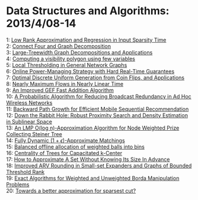 # Data Structures and Algorithms: 2013/4/08-14  
1: [Low Rank Approximation and Regression in Input Sparsity Time](https://doi.org/10.48550/arXiv.1207.6365)  
2: [Connect Four and Graph Decomposition](https://doi.org/10.48550/arXiv.1210.4367)  
3: [Large-Treewidth Graph Decompositions and Applications](https://doi.org/10.48550/arXiv.1304.1577)  
4: [Computing a visibility polygon using few variables](https://doi.org/10.48550/arXiv.1111.3584)  
5: [Local Thresholding in General Network Graphs](https://doi.org/10.48550/arXiv.1212.5880)  
6: [Online Power-Managing Strategy with Hard Real-Time Guarantees](https://doi.org/10.48550/arXiv.1304.1590)  
7: [Optimal Discrete Uniform Generation from Coin Flips, and Applications](https://doi.org/10.48550/arXiv.1304.1916)  
8: [Nearly Maximum Flows in Nearly Linear Time](https://doi.org/10.48550/arXiv.1304.2077)  
9: [An Improved GEF Fast Addition Algorithm](https://doi.org/10.48550/arXiv.1304.2110)  
10: [A Probabilistic Algorithm for Reducing Broadcast Redundancy in Ad Hoc  Wireless Networks](https://doi.org/10.48550/arXiv.1304.2112)  
11: [Backward Path Growth for Efficient Mobile Sequential Recommendation](https://doi.org/10.48550/arXiv.1304.2144)  
12: [Down the Rabbit Hole: Robust Proximity Search and Density Estimation in  Sublinear Space](https://doi.org/10.48550/arXiv.1111.2942)  
13: [An LMP O(log n)-Approximation Algorithm for Node Weighted Prize  Collecting Steiner Tree](https://doi.org/10.48550/arXiv.1302.2127)  
14: [Fully Dynamic $(1+\epsilon)$-Approximate Matchings](https://doi.org/10.48550/arXiv.1304.0378)  
15: [Balanced offline allocation of weighted balls into bins](https://doi.org/10.48550/arXiv.1304.2881)  
16: [Centrality of Trees for Capacitated k-Center](https://doi.org/10.48550/arXiv.1304.2983)  
17: [How to Approximate A Set Without Knowing Its Size In Advance](https://doi.org/10.48550/arXiv.1304.1188)  
18: [Improved ARV Rounding in Small-set Expanders and Graphs of Bounded  Threshold Rank](https://doi.org/10.48550/arXiv.1304.2060)  
19: [Exact Algorithms for Weighted and Unweighted Borda Manipulation Problems](https://doi.org/10.48550/arXiv.1304.3145)  
20: [Towards a better approximation for sparsest cut?](https://doi.org/10.48550/arXiv.1304.3365)  